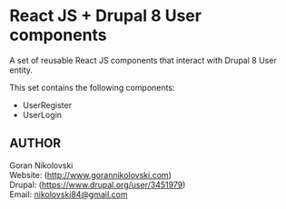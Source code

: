 # React JS + Drupal 8 User components

A set of reusable React JS components that interact with Drupal 8 User entity.

This set contains the following components:

* UserRegister
* UserLogin

## AUTHOR

Goran Nikolovski  
Website: (http://www.gorannikolovski.com)  
Drupal: (https://www.drupal.org/user/3451979)  
Email: nikolovski84@gmail.com  
